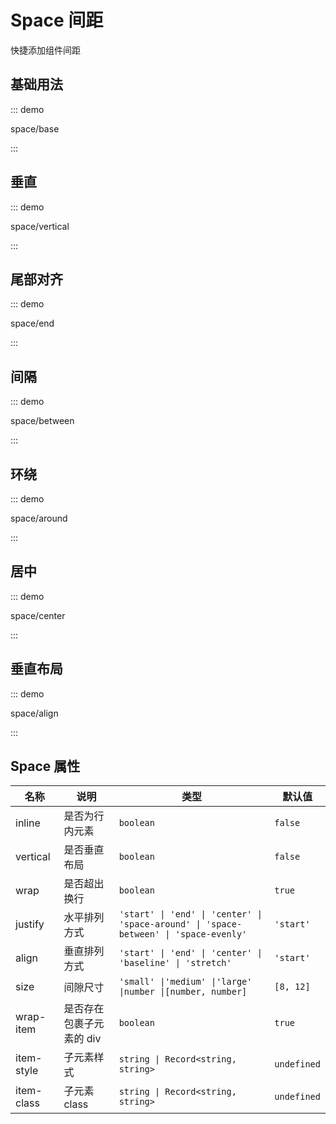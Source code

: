 # Space 间距

快捷添加组件间距

## 基础用法

::: demo

space/base

:::

## 垂直

::: demo

space/vertical

:::

## 尾部对齐

::: demo

space/end

:::

## 间隔

::: demo

space/between

:::

## 环绕

::: demo

space/around

:::

## 居中

::: demo

space/center

:::

## 垂直布局

::: demo

space/align

:::

## Space 属性

| 名称       | 说明                     | 类型                                                         | 默认值      |
| ---------- | ------------------------ | ------------------------------------------------------------ | ----------- |
| inline     | 是否为行内元素           | `boolean`                                                    | `false`     |
| vertical   | 是否垂直布局             | `boolean`                                                    | `false`     |
| wrap       | 是否超出换行             | `boolean`                                                    | `true`      |
| justify    | 水平排列方式             | `'start' \| 'end' \| 'center' \| 'space-around' \| 'space-between' \| 'space-evenly'` | `'start'`   |
| align      | 垂直排列方式             | `'start' \| 'end' \| 'center' \| 'baseline' \| 'stretch'`    | `'start'`   |
| size       | 间隙尺寸                 | `'small' \|'medium' \|'large' \|number \|[number, number]`   | `[8, 12]`   |
| wrap-item  | 是否存在包裹子元素的 div | `boolean`                                                    | `true`      |
| item-style | 子元素样式               | `string \| Record<string, string>`                           | `undefined` |
| item-class | 子元素 class             | `string \| Record<string, string>`                           | `undefined` |



<script setup lang="ts">
import SpaceBase from '../examples/space/base.vue'
import SpaceVertical from '../examples/space/vertical.vue'
import SpaceEnd from '../examples/space/end.vue'
import SpaceBetween from '../examples/space/between.vue'
import SpaceAround from '../examples/space/around.vue'
import SpaceCenter from '../examples/space/center.vue'
import SpaceAlign from '../examples/space/align.vue'
</script>
